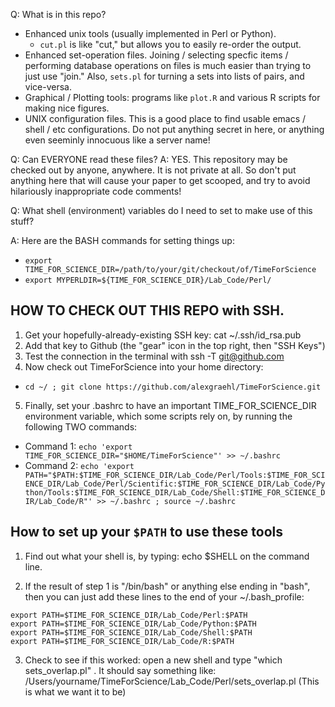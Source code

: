 Q: What is in this repo?
* Enhanced unix tools (usually implemented in Perl or Python). 
  * `cut.pl` is like "cut," but allows you to easily re-order the output.
* Enhanced set-operation files. Joining / selecting specfic items / performing database operations on files is much easier than trying to just use "join." Also, `sets.pl` for turning a sets into lists of pairs, and vice-versa.
* Graphical / Plotting tools: programs like `plot.R` and various R scripts for making nice figures.
* UNIX configuration files. This is a good place to find usable emacs / shell / etc configurations. Do not put anything secret in here, or anything even seeminly innocuous like a server name!

Q: Can EVERYONE read these files?
A: YES. This repository may be checked out by anyone, anywhere. It is not private at all. So don't put anything here that will cause your paper to get scooped, and try to avoid hilariously inappropriate code comments!

Q: What shell (environment) variables do I need to set to make use of this stuff?

A: Here are the BASH commands for setting things up:
* `export TIME_FOR_SCIENCE_DIR=/path/to/your/git/checkout/of/TimeForScience`
* `export MYPERLDIR=${TIME_FOR_SCIENCE_DIR}/Lab_Code/Perl/`

## HOW TO CHECK OUT THIS REPO with SSH.
1. Get your hopefully-already-existing SSH key: cat ~/.ssh/id_rsa.pub
2. Add that key to Github (the "gear" icon in the top right, then "SSH Keys")
3. Test the connection in the terminal with ssh -T git@github.com
4. Now check out TimeForScience into your home directory:
  * `cd ~/ ; git clone https://github.com/alexgraehl/TimeForScience.git`
5. Finally, set your .bashrc to have an important TIME_FOR_SCIENCE_DIR environment variable, which some scripts rely on, by running the following TWO commands:
  * Command 1: `echo 'export TIME_FOR_SCIENCE_DIR="$HOME/TimeForScience"' >> ~/.bashrc`
  * Command 2: `echo 'export PATH="$PATH:$TIME_FOR_SCIENCE_DIR/Lab_Code/Perl/Tools:$TIME_FOR_SCIENCE_DIR/Lab_Code/Perl/Scientific:$TIME_FOR_SCIENCE_DIR/Lab_Code/Python/Tools:$TIME_FOR_SCIENCE_DIR/Lab_Code/Shell:$TIME_FOR_SCIENCE_DIR/Lab_Code/R"' >> ~/.bashrc ; source ~/.bashrc`


## How to set up your `$PATH` to use these tools

1. Find out what your shell is, by typing:
     echo $SHELL
   on the command line.

2. If the result of step 1 is "/bin/bash" or anything else ending in "bash", then you can just add these lines to the end of your ~/.bash_profile:

```export TIME_FOR_SCIENCE_DIR=$HOME/TimeForScience
export PATH=$TIME_FOR_SCIENCE_DIR/Lab_Code/Perl:$PATH
export PATH=$TIME_FOR_SCIENCE_DIR/Lab_Code/Python:$PATH
export PATH=$TIME_FOR_SCIENCE_DIR/Lab_Code/Shell:$PATH
export PATH=$TIME_FOR_SCIENCE_DIR/Lab_Code/R:$PATH
```

3. Check to see if this worked: open a new shell and type "which sets_overlap.pl" . It should say something like:
	/Users/yourname/TimeForScience/Lab_Code/Perl/sets_overlap.pl
	(This is what we want it to be)
